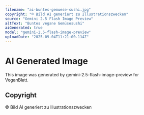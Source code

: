 ```yaml
---
filename: "ai-buntes-gemuese-sushi.jpg"
copyright: "© Bild AI generiert zu Illustrationszwecken"
source: "Gemini 2.5 Flash Image Preview"
altText: "Buntes vegane Gemüsesushi"
aiGenerated: true
model: "gemini-2.5-flash-image-preview"
uploadDate: "2025-09-04T11:21:00.114Z"
---
```


# AI Generated Image

This image was generated by gemini-2.5-flash-image-preview for VeganBlatt.

## Copyright
© Bild AI generiert zu Illustrationszwecken

